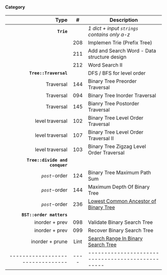 #### Category
| Type         | # | Description |
| ---------------------: |:---:| ------------
| **`Trie`** | | *1 dict + input `strings` contains only a-z* |
| | 208 | Implemen Trie (Prefix Tree)
| | 211 | Add and Search Word - Data structure design |
| | 212 | Word Search II |
| **`Tree::Traversal`** | | DFS / BFS for level order |
| Traversal | 144 | Binary Tree Preorder Traversal |
| Traversal | 094 | Binary Tree Inorder Traversal |
| Traversal | 145 | Bianry Tree Postorder Traversal |
| level traversal | 102 | Binary Tree Level Order Traversal |
| level traversal | 107 | Binary Tree Level Order Traversal II |
| level traversal | 103 | Binary Tree Zigzag Level Order Traversal |
| **`Tree::divide and conquer`** | | |
| *`post`*-order | 124 | Binary Tree Maximum Path Sum |
| *`post`*-order | 144 | Maximum Depth Of Binary Tree |
| *`post`*-order | 236 | [Lowest Common Ancestor of Binary Tree](https://github.com/interviewcoder/leetcode/tree/master/src/_236_LowestCommonAncestorOfABinaryTree) |
| **`BST::order matters`** | | |
| inorder + prev | 098 | Validate Binary Search Tree |
| inorder + prev | 099 | Recover Binary Search Tree |
| inorder + prune | Lint | [Search Range In Binary Search Tree](https://github.com/interviewcoder/lintcode/blob/master/03_binarytree%26divideconquer/_02_SearchRangeInBinarySearchTree/Solution.java) |
|-------------------------------- | ---- | ------------------------------------------------- |